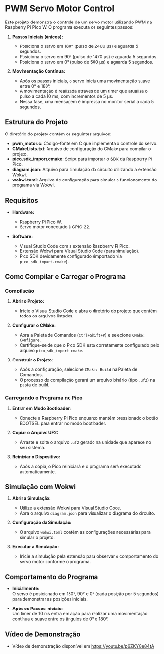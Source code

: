 # PWM Servo Motor Control

Este projeto demonstra o controle de um servo motor utilizando PWM na Raspberry Pi Pico W. O programa executa os seguintes passos:

1. **Passos Iniciais (únicos):**
   - Posiciona o servo em 180° (pulso de 2400 µs) e aguarda 5 segundos.
   - Posiciona o servo em 90° (pulso de 1470 µs) e aguarda 5 segundos.
   - Posiciona o servo em 0° (pulso de 500 µs) e aguarda 5 segundos.

2. **Movimentação Contínua:**
   - Após os passos iniciais, o servo inicia uma movimentação suave entre 0° e 180°.
   - A movimentação é realizada através de um timer que atualiza o pulso a cada 10 ms, com incrementos de 5 µs.
   - Nessa fase, uma mensagem é impressa no monitor serial a cada 5 segundos.

## Estrutura do Projeto

O diretório do projeto contém os seguintes arquivos:

- **pwm_motor.c**: Código-fonte em C que implementa o controle do servo.
- **CMakeLists.txt**: Arquivo de configuração do CMake para compilar o projeto.
- **pico_sdk_import.cmake**: Script para importar o SDK da Raspberry Pi Pico.
- **diagram.json**: Arquivo para simulação do circuito utilizando a extensão Wokwi.
- **wokwi.toml**: Arquivo de configuração para simular o funcionamento do programa via Wokwi.

## Requisitos

- **Hardware:**
  - Raspberry Pi Pico W.
  - Servo motor conectado à GPIO 22.
  
- **Software:**
  - Visual Studio Code com a extensão Raspberry Pi Pico.
  - Extensão Wokwi para Visual Studio Code (para simulação).
  - Pico SDK devidamente configurado (importado via `pico_sdk_import.cmake`).

## Como Compilar e Carregar o Programa

### Compilação

1. **Abrir o Projeto:**
   - Inicie o Visual Studio Code e abra o diretório do projeto que contém todos os arquivos listados.

2. **Configurar o CMake:**
   - Abra a Paleta de Comandos (`Ctrl+Shift+P`) e selecione `CMake: Configure`.
   - Certifique-se de que o Pico SDK está corretamente configurado pelo arquivo `pico_sdk_import.cmake`.

3. **Construir o Projeto:**
   - Após a configuração, selecione `CMake: Build` na Paleta de Comandos.
   - O processo de compilação gerará um arquivo binário (tipo `.uf2`) na pasta de build.

### Carregando o Programa no Pico

1. **Entrar em Modo Bootloader:**
   - Conecte a Raspberry Pi Pico enquanto mantém pressionado o botão BOOTSEL para entrar no modo bootloader.

2. **Copiar o Arquivo UF2:**
   - Arraste e solte o arquivo `.uf2` gerado na unidade que aparece no seu sistema.

3. **Reiniciar o Dispositivo:**
   - Após a cópia, o Pico reiniciará e o programa será executado automaticamente.

## Simulação com Wokwi

1. **Abrir a Simulação:**
   - Utilize a extensão Wokwi para Visual Studio Code.
   - Abra o arquivo `diagram.json` para visualizar o diagrama do circuito.

2. **Configuração da Simulação:**
   - O arquivo `wokwi.toml` contém as configurações necessárias para simular o projeto.

3. **Executar a Simulação:**
   - Inicie a simulação pela extensão para observar o comportamento do servo motor conforme o programa.

## Comportamento do Programa

- **Inicialmente:**  
  O servo é posicionado em 180°, 90° e 0° (cada posição por 5 segundos) para demonstrar as posições iniciais.

- **Após os Passos Iniciais:**  
  Um timer de 10 ms entra em ação para realizar uma movimentação contínua e suave entre os ângulos de 0° e 180°.


## Vídeo de Demonstração

- Vídeo de demonstração disponível em <https://youtu.be/p6ZKYQe84tA>
